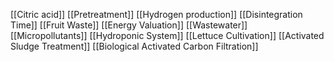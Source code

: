 [[Citric acid]]
[[Pretreatment]]
[[Hydrogen production]]
[[Disintegration Time]]
[[Fruit Waste]]
[[Energy Valuation]]
[[Wastewater]]
[[Micropollutants]]
[[Hydroponic System]]
[[Lettuce Cultivation]]
[[Activated Sludge Treatment]]
[[Biological Activated Carbon Filtration]]
